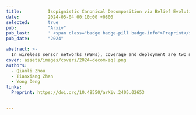 ```yaml
---
title:          Isopignistic Canonical Decomposition via Belief Evolution Network
date:           2024-05-04 00:10:00 +0800
selected:       true
pub:            "Arxiv"
pub_last:       ' <span class="badge badge-pill badge-info">Preprint</span>'
pub_date:       "2024"

abstract: >-
  In wireless sensor networks (WSNs), coverage and deployment are two most crucial issues when conducting detection tasks. However, the detection information collected from sensors is oftentimes not fully utilized and efficiently integrated. Such sensing model and deployment strategy, thereby, cannot reach the maximum quality of coverage, particularly when the amount of sensors within WSNs expands significantly. In this article, we aim at achieving the optimal coverage quality of WSN deployment. We develop a collaborative sensing model of sensors to enhance detection capabilities of WSNs, by leveraging the collaborative information derived from the combination rule under the framework of evidence theory. In this model, the performance evaluation of evidential fusion systems is adopted as the criterion of the sensor selection. A learnable sensor deployment network (LSDNet) considering both sensor contribution and detection capability, is proposed for achieving the optimal deployment of WSNs. Moreover, we deeply investigate the algorithm for finding the requisite minimum number of sensors that realizes the full coverage of WSNs. A series of numerical examples, along with an application of forest area monitoring, are employed to demonstrate the effectiveness and the robustness of the proposed algorithms.
cover: assets/images/covers/2024-decom-zql.png
authors:
  - Qianli Zhou
  - Tianxiang Zhan
  - Yong Deng
links:
  Preprint: https://doi.org/10.48550/arXiv.2405.02653


---
```

